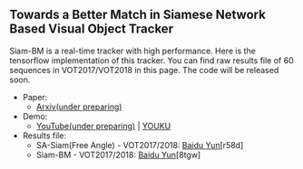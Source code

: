 ## Towards a Better Match in Siamese Network Based Visual Object Tracker

Siam-BM is a real-time tracker with high performance. Here is the tensorflow implementation of this tracker. You can find raw results file of 60 sequences in VOT2017/VOT2018 in this page. The code will be released soon.

- Paper:
  - [Arxiv(under preparing)](#)
- Demo:
  - [YouTube(under preparing)](#) &#124; [YOUKU](https://v.youku.com/v_show/id_XMzgwOTAwNDg2OA==.html)
- Results file: 
  - SA-Siam(Free Angle) - VOT2017/2018: [Baidu Yun](https://pan.baidu.com/s/1m042-NMuUVk_XsciTk5AWw)[r58d]
  - Siam-BM - VOT2017/2018: [Baidu Yun](https://pan.baidu.com/s/1UwhDs1jyO3Jca3OpTqBbmQ)[8tgw]

